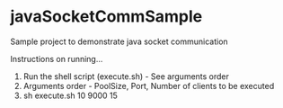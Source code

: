 # javaSocketCommSample
Sample project to demonstrate java socket communication

Instructions on running...
1. Run the shell script (execute.sh) - See arguments order
2. Arguments order - PoolSize, Port, Number of clients to be executed
3. sh execute.sh 10 9000 15

